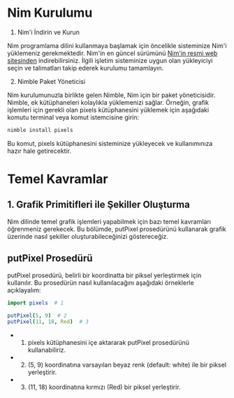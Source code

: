 # Nim Kurulumu

1. Nim'i İndirin ve Kurun

Nim programlama dilini kullanmaya başlamak için öncelikle sisteminize Nim'i yüklemeniz gerekmektedir. 
Nim'in en güncel sürümünü [Nim'in resmi web sitesinden](https://nim-lang.org/) indirebilirsiniz. 
İlgili işletim sisteminize uygun olan yükleyiciyi seçin ve talimatları takip ederek kurulumu tamamlayın.

2. Nimble Paket Yöneticisi

Nim kurulumunuzla birlikte gelen Nimble, Nim için bir paket yöneticisidir. 
Nimble, ek kütüphaneleri kolaylıkla yüklemenizi sağlar. 
Örneğin, grafik işlemleri için gerekli olan pixels kütüphanesini yüklemek için aşağıdaki komutu terminal veya komut istemcisine girin:

```bash
nimble install pixels
```

Bu komut, pixels kütüphanesini sisteminize yükleyecek ve kullanımınıza hazır hale getirecektir.

# Temel Kavramlar

## 1. Grafik Primitifleri ile Şekiller Oluşturma

Nim dilinde temel grafik işlemleri yapabilmek için bazı temel kavramları öğrenmeniz gerekecek. 
Bu bölümde, putPixel prosedürünü kullanarak grafik üzerinde nasıl şekiller oluşturabileceğinizi göstereceğiz.

## putPixel Prosedürü

putPixel prosedürü, belirli bir koordinatta bir piksel yerleştirmek için kullanılır. 
Bu prosedürün nasıl kullanılacağını aşağıdaki örneklerle açıklayalım:

```nim
import pixels  # 1

putPixel(5, 9)  # 2
putPixel(11, 18, Red)  # 3
```

- 1. pixels kütüphanesini içe aktararak putPixel prosedürünü kullanabiliriz.
- 2. (5, 9) koordinatına varsayılan beyaz renk (default: white) ile bir piksel yerleştirir.
- 3. (11, 18) koordinatına kırmızı (Red) bir piksel yerleştirir.

